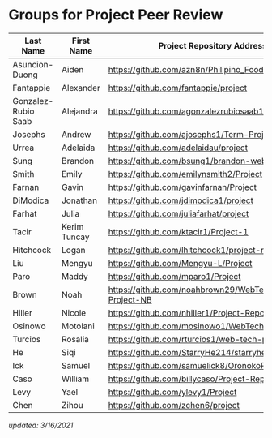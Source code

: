 # Groups for Project Peer Review
| Last Name           | First Name   | Project Repository Address                             | Website Address                      | Group |
| ------------------- | ------------ | ------------------------------------------------------ | ------------------------------------ | ----- |
| Asuncion-Duong      | Aiden        | https://github.com/azn8n/Philipino_Food                | http://h2mfilipinofood.me/           | 2     |
| Fantappie           | Alexander    | https://github.com/fantappie/project                   | http://www.alexarmando.com/          | 6     |
| Gonzalez-Rubio Saab | Alejandra    | https://github.com/agonzalezrubiosaab1/project         | http://alesrecipebook.me/            | 5     |
| Josephs             | Andrew       | https://github.com/ajosephs1/Term-Project              | http://www.barteruni.live/           | 5     |
| Urrea               | Adelaida     | https://github.com/adelaidau/project                   | http://travelsoul.me/                | 6     |
| Sung                | Brandon      | https://github.com/bsung1/brandon-website              | http://brandonsung.me/               | 1     |
| Smith               | Emily        | https://github.com/emilynsmith2/Project                | http://www.wildjuicylife.com/        | 2     |
| Farnan              | Gavin        | https://github.com/gavinfarnan/Project                 | https://www.flikfitnessworkouts.com/ | 3     |
| DiModica            | Jonathan     | https://github.com/jdimodica1/project                  | https://www.gotsoleproject.me/       | 4     |
| Farhat              | Julia        | https://github.com/juliafarhat/project                 | http://sprestaurants.me/             | 3     |
| Tacir               | Kerim Tuncay | https://github.com/ktacir1/Project-1                   | http://www.my-obsession.com/         | 6     |
| Hitchcock           | Logan        | https://github.com/lhitchcock1/project-repository      | http://workouttools.me/              | 2     |
| Liu                 | Mengyu       | https://github.com/Mengyu-L/Project                    | http://www.lmyguzheng.xyz/           | 4     |
| Paro                | Maddy        | https://github.com/mparo1/Project                      | https://broadway-from-home.com       | 4     |
| Brown               | Noah         | https://github.com/noahbrown29/WebTech-Term-Project-NB | https://www.companiesofmusk.tech/    | 5     |
| Hiller              | Nicole       | https://github.com/nhiller1/Project-Repository         | https://www.nbaero.live/             | 4     |
| Osinowo             | Motolani     | https://github.com/mosinowo1/WebTech-Project           | http://itsmotorola.me/               | 1     |
| Turcios             | Rosalia      | https://github.com/rturcios1/web-tech-project          | http://rosaliawebtech.me/            | 2     |
| He                  | Siqi         | https://github.com/StarryHe214/starryhe214.github.io   | http://vintage-ch.com/               | 1     |
| Ick                 | Samuel       | https://github.com/samuelick8/OronokoPoker             | https://www.oronokopoker.com/        | 1     |
| Caso                | William      | https://github.com/billycaso/Project-Repository        | https://www.billy-fishing.com/       | 6     |
| Levy                | Yael         | https://github.com/ylevy1/Project                      | http://madridabroad.me/              | 5     |
| Chen                | Zihou        | https://github.com/zchen6/project                      | http://www.zihou.studio/             | 3     |

*updated: 3/16/2021*